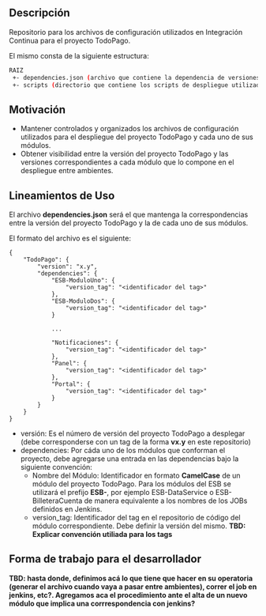 ## Descripción
Repositorio para los archivos de configuración utilizados en Integración Continua para el proyecto TodoPago.

El mismo consta de la siguiente estructura:

```sh
RAIZ
 +- dependencies.json (archivo que contiene la dependencia de versiones de cada módulo del proyecto TodoPago)
 +- scripts (directorio que contiene los scripts de despliegue utilizados para desplegar los módulos del proyecto TodoPago)
```

## Motivación
* Mantener controlados y organizados los archivos de configuración utilizados para el despliegue del proyecto TodoPago y cada uno de sus módulos.
* Obtener visibilidad entre la versión del proyecto TodoPago y las versiones correspondientes a cada módulo que lo compone en el despliegue entre ambientes. 

## Lineamientos de Uso

El archivo **dependencies.json** será el que mantenga la correspondencias entre la versión del proyecto TodoPago y la de cada uno de sus módulos. 

El formato del archivo es el siguiente:

```
{
	"TodoPago": {
		"version": "x.y",
		"dependencies": {
			"ESB-ModuloUno": {
				"version_tag": "<identificador del tag>"
			},
			"ESB-ModuloDos": {
				"version_tag": "<identificador del tag>"
			}
			
			...
			
			"Notificaciones": {
				"version_tag": "<identificador del tag>"
			},
			"Panel": {
				"version_tag": "<identificador del tag>"
			},
			"Portal": {
				"version_tag": "<identificador del tag>"
			}
		}
	}
}
```

* versión: Es el número de versión del proyecto TodoPago a desplegar (debe corresponderse con un tag de la forma **vx.y** en este repositorio)
* dependencies: Por cáda uno de los módulos que conforman el proyecto, debe agregarse una entrada en las dependencias bajo la siguiente convención:
    * Nombre del Módulo: Identificador en formato **CamelCase** de un módulo del proyecto TodoPago. Para los módulos del ESB se utilizará el prefijo **ESB-**, por ejemplo ESB-DataService o ESB-BilleteraCuenta de manera equivalente a los nombres de los JOBs definidos en Jenkins.
    * version_tag: Identificador del tag en el repositorio de código del módulo correspondiente. Debe definir la versión del mismo. **TBD: Explicar convención utiliada para los tags**

## Forma de trabajo para el desarrollador

**TBD: hasta donde, definimos acá lo que tiene que hacer en su operatoria (generar el archivo cuando vaya a pasar entre ambientes), correr el job en jenkins, etc?. Agregamos aca el procedimiento ante el alta de un nuevo módulo que implica una corrrespondencia con jenkins?**

